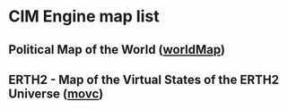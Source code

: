 # CIM Engine map list

## Political Map of the World  ([worldMap](https://cimengine.github.io/map/?id=worldMap))

## ERTH2 - Map of the Virtual States of the ERTH2 Universe ([movc](https://cimengine.github.io/map/?id=movc))

